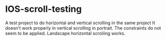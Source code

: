 # IOS-scroll-testing
A test project to do horizontal and vertical scrolling in the same project
It doesn't work properly in vertical scrolling in portrait.  The constraints do not seem to be applied.
Landscape horizontal scroliing works.
